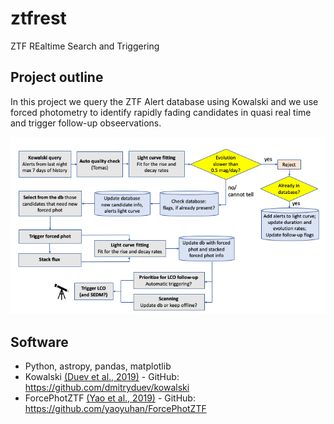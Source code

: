 # ztfrest
ZTF REaltime Search and Triggering

## Project outline

In this project we query the ZTF Alert database using Kowalski and we use forced photometry to identify rapidly fading candidates in quasi real time and trigger follow-up obseervations.

![Transient searching flowchart](flowchart.png)

## Software
* Python, astropy, pandas, matplotlib
* Kowalski [(Duev et al., 2019)](https://ui.adsabs.harvard.edu/abs/2019MNRAS.489.3582D/abstract) - GitHub: https://github.com/dmitryduev/kowalski
* ForcePhotZTF [(Yao et al., 2019)](https://ui.adsabs.harvard.edu/abs/2019ApJ...886..152Y/abstract) - GitHub: https://github.com/yaoyuhan/ForcePhotZTF


